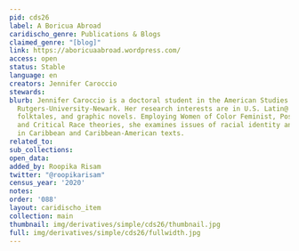 ```yaml
---
pid: cds26
label: A Boricua Abroad
caridischo_genre: Publications & Blogs
claimed_genre: "[blog]"
link: https://aboricuaabroad.wordpress.com/
access: open
status: Stable
language: en
creators: Jennifer Caroccio
stewards:
blurb: Jennifer Caroccio is a doctoral student in the American Studies Program at
  Rutgers-University-Newark. Her research interests are in U.S. Latin@ culture & literature,
  folktales, and graphic novels. Employing Women of Color Feminist, Postcolonial,
  and Critical Race theories, she examines issues of racial identity and misogyny
  in Caribbean and Caribbean-American texts.
related_to:
sub_collections:
open_data:
added_by: Roopika Risam
twitter: "@roopikarisam"
census_year: '2020'
notes:
order: '088'
layout: caridischo_item
collection: main
thumbnail: img/derivatives/simple/cds26/thumbnail.jpg
full: img/derivatives/simple/cds26/fullwidth.jpg
---
```

